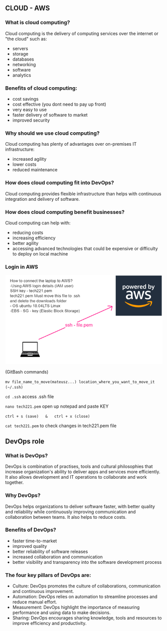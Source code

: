 CLOUD - AWS
-

### What is cloud computing?

Cloud computing is the delivery of computing services over the internet or "the cloud" such as:

- servers
- storage
- databases
- networking
- software
- analytics

### Benefits of cloud computing:

- cost savings
- cost effective (you dont need to pay up front)
- very easy to use
- faster delivery of software to market
- improved security

### Why should we use cloud computing?

Cloud computing has plenty of advantages over on-premises IT infrastructure:

- increased agility
- lower costs
- reduced maintenance

### How does cloud computing fit into DevOps?

Cloud computing provides flexible infrastructure than helps
with continuous integration and delivery of software.

### How does cloud computing benefit businesses?

Cloud computing can help with:

- reducing costs
- increasing efficiency
- better agility
- accessing advanced technologies that could be expensive or difficulty to deploy on local machine

### Login in AWS
![AWS.png](AWS.png)

(GitBash commands)

`mv file_name_to_move(mateusz...) location_where_you_want_to_move_it (~/.ssh)`

`cd .ssh` access .ssh file 

`nano tech221.pem` open up notepad and paste KEY

`ctrl + s (save)   &   ctrl + x (close)`

`cat tech221.pem` to check changes in tech221.pem file



DevOps role
-

### What is DevOps?

DevOps is combination of practises, tools and cultural philosophies that increase 
organization's ability to deliver apps and services more efficiently. It also allows development 
and IT operations to collaborate and work together.

### Why DevOps?

DevOps helps organizations to deliver software faster, with better quality and reliability
while continuously improving communication and collaboration between teams. It also helps to reduce costs.

### Benefits of DevOps?

- faster time-to-market 
- improved quality
- better reliability of software releases
- increased collaboration and communication
- better visibility and transparency into the software development process

### The four key pillars of DevOps are:

- Culture: DevOps promotes the culture of collaborations, communication and continuous improvement.
- Automation: DevOps relies on automation to streamline processes and reduce manual effort.
- Measurement: DevOps highlight the importance of measuring performance and using data to make decisions.
- Sharing: DevOps encourages sharing knowledge, tools and resources to improve efficiency and productivity.
